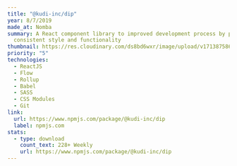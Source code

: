 ```yaml
---
title: "@kudi-inc/dip"
year: 8/7/2019
made_at: Nomba
summary: A React component library to improved development process by providing
  consistent style and functionality
thumbnail: https://res.cloudinary.com/ds8bd6wxr/image/upload/v1713875861/my-portfolio/Screenshot_2024-04-23_at_13.36.47_l9iyb7.png
priority: "5"
technologies:
  - ReactJS
  - Flow
  - Rollup
  - Babel
  - SASS
  - CSS Modules
  - Git
link:
  url: https://www.npmjs.com/package/@kudi-inc/dip
  label: npmjs.com
stats:
  - type: download
    count_text: 228+ Weekly
    url: https://www.npmjs.com/package/@kudi-inc/dip
---
```

